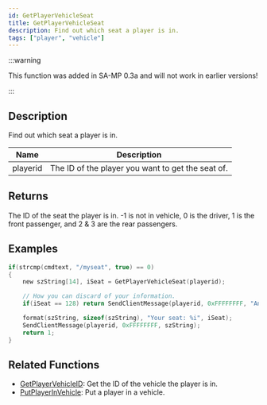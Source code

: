 ```yaml
---
id: GetPlayerVehicleSeat
title: GetPlayerVehicleSeat
description: Find out which seat a player is in.
tags: ["player", "vehicle"]
---
```


:::warning

This function was added in SA-MP 0.3a and will not work in earlier versions!

:::

## Description

Find out which seat a player is in.

| Name     | Description                                       |
| -------- | ------------------------------------------------- |
| playerid | The ID of the player you want to get the seat of. |

## Returns

The ID of the seat the player is in. -1 is not in vehicle, 0 is the driver, 1 is the front passenger, and 2 & 3 are the rear passengers.

## Examples

```c
if(strcmp(cmdtext, "/myseat", true) == 0)
{
    new szString[14], iSeat = GetPlayerVehicleSeat(playerid);

    // How you can discard of your information.
    if(iSeat == 128) return SendClientMessage(playerid, 0xFFFFFFFF, "An error has prevented us from returning the seat ID.");

    format(szString, sizeof(szString), "Your seat: %i", iSeat);
    SendClientMessage(playerid, 0xFFFFFFFF, szString);
    return 1;
}
```

## Related Functions

- [GetPlayerVehicleID](GetPlayerVehicleID.md): Get the ID of the vehicle the player is in.
- [PutPlayerInVehicle](PutPlayerInVehicle.md): Put a player in a vehicle.
